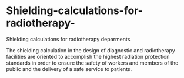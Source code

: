 # Shielding-calculations-for-radiotherapy-
Shielding calculations for radiotherapy deparments

The shielding calculation in the design of diagnostic and radiotherapy facilities are oriented to accomplish the highest radiation protection standards in order to ensure the safety of workers and members of the public and the delivery of a safe service to patients. 
